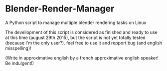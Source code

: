 # Blender-Render-Manager
A Python script to manage multiple blender rendering tasks on Linux


The devellopment of this script is considered as finished and ready to use at this time (august 29th 2015), but the script is not yet totally tested (because I'm the only user?). feel free to use it and repport bug (and english misspelling)!


(Write in approximative english by a french approximative english speaker! Be indulgent!)
